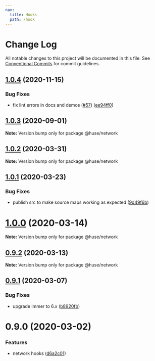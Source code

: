 ```yaml
---
nav:
  title: Hooks
  path: /hook
---
```


# Change Log

All notable changes to this project will be documented in this file.
See [Conventional Commits](https://conventionalcommits.org) for commit guidelines.

## [1.0.4](https://github.com/ecomfe/react-hooks/compare/@huse/network@1.0.2...@huse/network@1.0.4) (2020-11-15)


### Bug Fixes

* fix lint errors in docs and demos ([#57](https://github.com/ecomfe/react-hooks/issues/57)) ([ee94ff0](https://github.com/ecomfe/react-hooks/commit/ee94ff02bf09696374ca4250c496a4dec0cbe02a))





## [1.0.3](https://github.com/ecomfe/react-hooks/compare/@huse/network@1.0.2...@huse/network@1.0.3) (2020-09-01)

**Note:** Version bump only for package @huse/network





## [1.0.2](https://github.com/ecomfe/react-hooks/compare/@huse/network@1.0.1...@huse/network@1.0.2) (2020-03-31)

**Note:** Version bump only for package @huse/network





## [1.0.1](https://github.com/ecomfe/react-hooks/compare/@huse/network@0.9.1...@huse/network@1.0.1) (2020-03-23)


### Bug Fixes

* publish src to make source maps working as expected ([9d49f6b](https://github.com/ecomfe/react-hooks/commit/9d49f6b294a445c302f05da958c6e427e7eae669))





# [1.0.0](https://github.com/ecomfe/react-hooks/compare/@huse/network@0.9.1...@huse/network@1.0.0) (2020-03-14)

**Note:** Version bump only for package @huse/network





## [0.9.2](https://github.com/ecomfe/react-hooks/compare/@huse/network@0.9.1...@huse/network@0.9.2) (2020-03-13)

**Note:** Version bump only for package @huse/network





## [0.9.1](https://github.com/ecomfe/react-hooks/compare/@huse/network@0.9.0...@huse/network@0.9.1) (2020-03-07)


### Bug Fixes

* upgrade immer to 6.x ([b8920fb](https://github.com/ecomfe/react-hooks/commit/b8920fb67a14bd111b543efdcd58b67b8277ba46))





# 0.9.0 (2020-03-02)


### Features

* network hooks ([d6a2c01](https://github.com/ecomfe/react-hooks/commit/d6a2c0107376ba911c6264ca4ec556945aba11d1))
